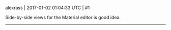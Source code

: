 alexrass | 2017-01-02 01:04:33 UTC | #1

Side-by-side views for the Material editor is good idea.

-------------------------


